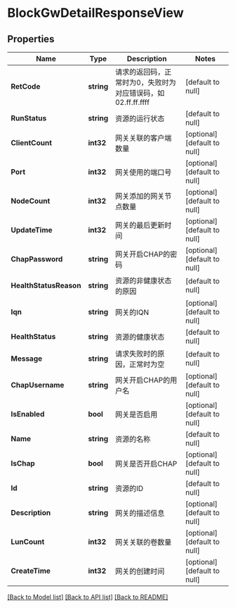 # BlockGwDetailResponseView

## Properties
Name | Type | Description | Notes
------------ | ------------- | ------------- | -------------
**RetCode** | **string** | 请求的返回码，正常时为0，失败时为对应错误码，如02.ff.ff.ffff | [default to null]
**RunStatus** | **string** | 资源的运行状态 | [default to null]
**ClientCount** | **int32** | 网关关联的客户端数量 | [optional] [default to null]
**Port** | **int32** | 网关使用的端口号 | [optional] [default to null]
**NodeCount** | **int32** | 网关添加的网关节点数量 | [optional] [default to null]
**UpdateTime** | **int32** | 网关的最后更新时间 | [optional] [default to null]
**ChapPassword** | **string** | 网关开启CHAP的密码 | [optional] [default to null]
**HealthStatusReason** | **string** | 资源的非健康状态的原因 | [default to null]
**Iqn** | **string** | 网关的IQN | [optional] [default to null]
**HealthStatus** | **string** | 资源的健康状态 | [default to null]
**Message** | **string** | 请求失败时的原因，正常时为空 | [default to null]
**ChapUsername** | **string** | 网关开启CHAP的用户名 | [optional] [default to null]
**IsEnabled** | **bool** | 网关是否启用 | [optional] [default to null]
**Name** | **string** | 资源的名称 | [default to null]
**IsChap** | **bool** | 网关是否开启CHAP | [optional] [default to null]
**Id** | **string** | 资源的ID | [default to null]
**Description** | **string** | 网关的描述信息 | [optional] [default to null]
**LunCount** | **int32** | 网关关联的卷数量 | [optional] [default to null]
**CreateTime** | **int32** | 网关的创建时间 | [optional] [default to null]

[[Back to Model list]](../README.md#documentation-for-models) [[Back to API list]](../README.md#documentation-for-api-endpoints) [[Back to README]](../README.md)


